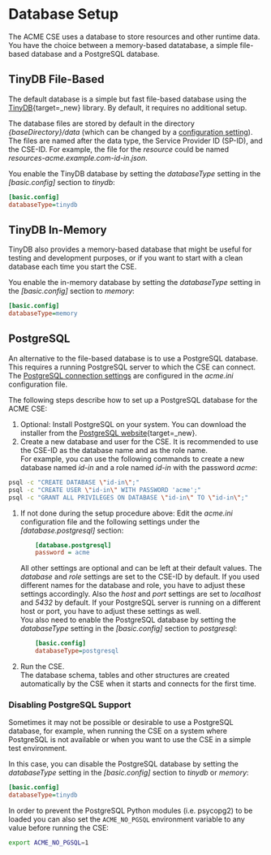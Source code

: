 # Database Setup

The ACME CSE uses a database to store resources and other runtime data. You have the choice between a memory-based datatabase, a simple file-based database and a PostgreSQL database.

## TinyDB File-Based

The default database is a simple but fast file-based database using the [TinyDB](https://github.com/msiemens/tinydb){target=_new} library. By default, it requires no additional setup.

The database files are stored by default in the directory *{baseDirectory}/data* (which can be changed by a [configuration setting](../setup/Configuration-database.md#tinydb)). The files are named after the data type, the Service Provider ID (SP-ID), and the CSE-ID. For example, the file for the *resource* could be named *resources-acme.example.com-id-in.json*.

You enable the TinyDB database by setting the *databaseType* setting in the *\[basic.config\]* section to *tinydb*:

```ini title="Enable TinyDB as database"
[basic.config]
databaseType=tinydb
```

## TinyDB In-Memory

TinyDB also provides a memory-based database that might be useful for testing and development purposes, or if you want to start with a clean database each time you start the CSE.

You enable the in-memory database by setting the *databaseType* setting in the *\[basic.config\]* section to *memory*:

```ini title="Enable in-memory database"
[basic.config]
databaseType=memory
```


## PostgreSQL

An alternative to the file-based database is to use a PostgreSQL database. This requires a running PostgreSQL server to which the CSE can connect. The [PostgreSQL connection settings](../setup//Configuration-database.md#postgresql) are configured in the *acme.ini* configuration file.

The following steps describe how to set up a PostgreSQL database for the ACME CSE:

1. Optional: Install PostgreSQL on your system. You can download the installer from the [PostgreSQL website](https://www.postgresql.org/download/){target=_new}.
1. Create a new database and user for the CSE. It is recommended to use the CSE-ID as the database name and as the role name.  
For example, you can use the following commands to create a new database named *id-in* and a role named *id-in* with the password *acme*:

```bash title="Create database and role"
psql -c "CREATE DATABASE \"id-in\";"
psql -c "CREATE USER \"id-in\" WITH PASSWORD 'acme';"
psql -c "GRANT ALL PRIVILEGES ON DATABASE \"id-in\" TO \"id-in\";"
```

1. If not done during the setup procedure above: Edit the *acme.ini* configuration file and the following settings under the *\[database.postgresql\]* section:

	```ini title="PostgreSQL database settings"
		[database.postgresql]
		password = acme
	```

	All other settings are optional and can be left at their default values. The *database* and *role* settings are set to the CSE-ID by default. If you used different names for the database and role, you have to adjust these settings accordingly. Also the *host* and *port* settings are set to *localhost* and *5432* by default. If your PostgreSQL server is running on a different host or port, you have to adjust these settings as well.  
	You also need to enable the PostgreSQL database by setting the *databaseType* setting in the *\[basic.config\]* section to *postgresql*:

	```ini title="Enable postgreSQL database"
		[basic.config]
		databaseType=postgresql
	```

1. Run the CSE.  
The database schema, tables and other structures are created automatically by the CSE when it starts and connects for the first time. 


### Disabling PostgreSQL Support

Sometimes it may not be possible or desirable to use a PostgreSQL database, for example, when running the CSE on a system where PostgreSQL is not available or when you want to use the CSE in a simple test environment.

In this case, you can disable the PostgreSQL database by setting the *databaseType* setting in the *\[basic.config\]* section to *tinydb* or *memory*:

```ini title="Disable PostgreSQL database"
[basic.config]
databaseType=tinydb
```

In order to prevent the PostgreSQL Python modules (i.e. psycopg2) to be loaded you can also set the `ACME_NO_PGSQL` environment variable to any value before running the CSE:

```bash title="Disable PostgreSQL Database Support in Environment"
export ACME_NO_PGSQL=1
```
